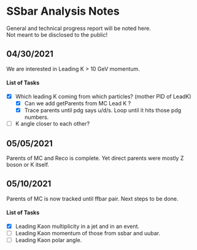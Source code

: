 # SSbar Analysis Notes

General and technical progress report will be noted here.\
Not meant to be disclosed to the public!

## 04/30/2021

We are interested in Leading K > 10 GeV momentum.

#### List of Tasks
 - [x] Which leading K coming from which particles? (mother PID of LeadK)
 	- [x] Can we add getParents from MC Lead K ?
 	- [x] Trace parents until pdg says u/d/s. Loop until it hits those pdg numbers.
 - [ ] K angle closer to each other?

## 05/05/2021

Parents of MC and Reco is complete. Yet direct parents were mostly Z boson or K itself. 

## 05/10/2021

Parents of MC is now tracked until ffbar pair.
Next steps to be done.

#### List of Tasks
 - [x] Leading Kaon multiplicity in a jet and in an event.
 - [ ] Leading Kaon momentum of those from ssbar and uubar.
 - [ ] Leading Kaon polar angle.